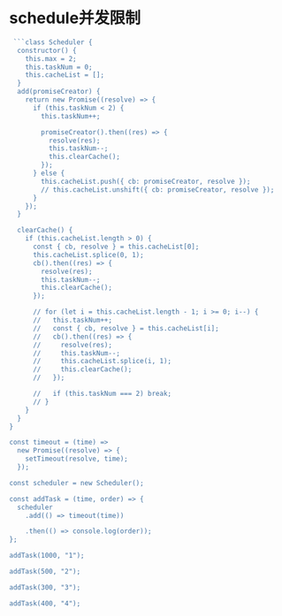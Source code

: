 # schedule并发限制

```js
 ```class Scheduler {
  constructor() {
    this.max = 2;
    this.taskNum = 0;
    this.cacheList = [];
  }
  add(promiseCreator) {
    return new Promise((resolve) => {
      if (this.taskNum < 2) {
        this.taskNum++;

        promiseCreator().then((res) => {
          resolve(res);
          this.taskNum--;
          this.clearCache();
        });
      } else {
        this.cacheList.push({ cb: promiseCreator, resolve });
        // this.cacheList.unshift({ cb: promiseCreator, resolve });
      }
    });
  }

  clearCache() {
    if (this.cacheList.length > 0) {
      const { cb, resolve } = this.cacheList[0];
      this.cacheList.splice(0, 1);
      cb().then((res) => {
        resolve(res);
        this.taskNum--;
        this.clearCache();
      });

      // for (let i = this.cacheList.length - 1; i >= 0; i--) {
      //   this.taskNum++;
      //   const { cb, resolve } = this.cacheList[i];
      //   cb().then((res) => {
      //     resolve(res);
      //     this.taskNum--;
      //     this.cacheList.splice(i, 1);
      //     this.clearCache();
      //   });

      //   if (this.taskNum === 2) break;
      // }
    }
  }
}

const timeout = (time) =>
  new Promise((resolve) => {
    setTimeout(resolve, time);
  });

const scheduler = new Scheduler();

const addTask = (time, order) => {
  scheduler
    .add(() => timeout(time))

    .then(() => console.log(order));
};

addTask(1000, "1");

addTask(500, "2");

addTask(300, "3");

addTask(400, "4");
